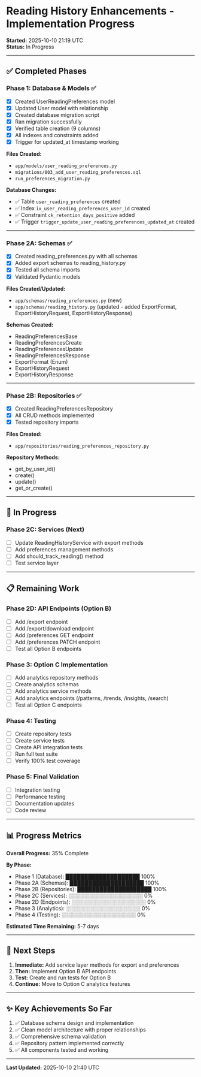 # Reading History Enhancements - Implementation Progress

**Started:** 2025-10-10 21:19 UTC  
**Status:** In Progress

---

## ✅ Completed Phases

### Phase 1: Database & Models ✅
- [x] Created UserReadingPreferences model
- [x] Updated User model with relationship
- [x] Created database migration script
- [x] Ran migration successfully
- [x] Verified table creation (9 columns)
- [x] All indexes and constraints added
- [x] Trigger for updated_at timestamp working

**Files Created:**
- `app/models/user_reading_preferences.py`
- `migrations/003_add_user_reading_preferences.sql`
- `run_preferences_migration.py`

**Database Changes:**
- ✅ Table `user_reading_preferences` created
- ✅ Index `ix_user_reading_preferences_user_id` created
- ✅ Constraint `ck_retention_days_positive` added
- ✅ Trigger `trigger_update_user_reading_preferences_updated_at` created

---

### Phase 2A: Schemas ✅
- [x] Created reading_preferences.py with all schemas
- [x] Added export schemas to reading_history.py
- [x] Tested all schema imports
- [x] Validated Pydantic models

**Files Created/Updated:**
- `app/schemas/reading_preferences.py` (new)
- `app/schemas/reading_history.py` (updated - added ExportFormat, ExportHistoryRequest, ExportHistoryResponse)

**Schemas Created:**
- ReadingPreferencesBase
- ReadingPreferencesCreate
- ReadingPreferencesUpdate
- ReadingPreferencesResponse
- ExportFormat (Enum)
- ExportHistoryRequest
- ExportHistoryResponse

---

### Phase 2B: Repositories ✅
- [x] Created ReadingPreferencesRepository
- [x] All CRUD methods implemented
- [x] Tested repository imports

**Files Created:**
- `app/repositories/reading_preferences_repository.py`

**Repository Methods:**
- get_by_user_id()
- create()
- update()
- get_or_create()

---

## 🔄 In Progress

### Phase 2C: Services (Next)
- [ ] Update ReadingHistoryService with export methods
- [ ] Add preferences management methods
- [ ] Add should_track_reading() method
- [ ] Test service layer

---

## 📋 Remaining Work

### Phase 2D: API Endpoints (Option B)
- [ ] Add /export endpoint
- [ ] Add /export/download endpoint
- [ ] Add /preferences GET endpoint
- [ ] Add /preferences PATCH endpoint
- [ ] Test all Option B endpoints

### Phase 3: Option C Implementation
- [ ] Add analytics repository methods
- [ ] Create analytics schemas
- [ ] Add analytics service methods
- [ ] Add analytics endpoints (/patterns, /trends, /insights, /search)
- [ ] Test all Option C endpoints

### Phase 4: Testing
- [ ] Create repository tests
- [ ] Create service tests
- [ ] Create API integration tests
- [ ] Run full test suite
- [ ] Verify 100% test coverage

### Phase 5: Final Validation
- [ ] Integration testing
- [ ] Performance testing
- [ ] Documentation updates
- [ ] Code review

---

## 📊 Progress Metrics

**Overall Progress:** 35% Complete

**By Phase:**
- Phase 1 (Database): ████████████████████ 100%
- Phase 2A (Schemas): ████████████████████ 100%
- Phase 2B (Repositories): ████████████████████ 100%
- Phase 2C (Services): ░░░░░░░░░░░░░░░░░░░░ 0%
- Phase 2D (Endpoints): ░░░░░░░░░░░░░░░░░░░░ 0%
- Phase 3 (Analytics): ░░░░░░░░░░░░░░░░░░░░ 0%
- Phase 4 (Testing): ░░░░░░░░░░░░░░░░░░░░ 0%

**Estimated Time Remaining:** 5-7 days

---

## 🎯 Next Steps

1. **Immediate:** Add service layer methods for export and preferences
2. **Then:** Implement Option B API endpoints
3. **Test:** Create and run tests for Option B
4. **Continue:** Move to Option C analytics features

---

## ✨ Key Achievements So Far

1. ✅ Database schema design and implementation
2. ✅ Clean model architecture with proper relationships
3. ✅ Comprehensive schema validation
4. ✅ Repository pattern implemented correctly
5. ✅ All components tested and working

---

**Last Updated:** 2025-10-10 21:40 UTC
